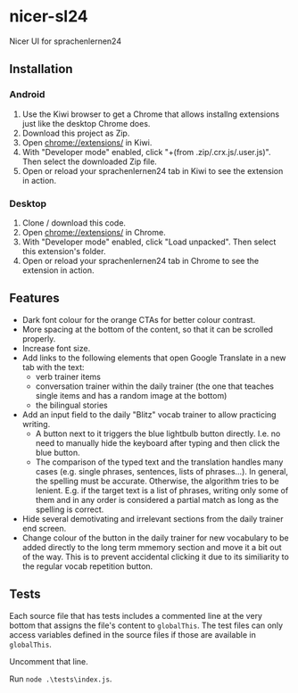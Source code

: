 # nicer-sl24

Nicer UI for sprachenlernen24

## Installation

### Android

1. Use the Kiwi browser to get a Chrome that allows installng extensions just like the desktop Chrome does.
2. Download this project as Zip.
3. Open [chrome://extensions/](chrome://extensions/) in Kiwi.
4. With "Developer mode" enabled, click "+(from .zip/.crx.js/.user.js)". Then select the downloaded Zip file.
5. Open or reload your sprachenlernen24 tab in Kiwi to see the extension in action.

### Desktop

1. Clone / download this code.
2. Open [chrome://extensions/](chrome://extensions/) in Chrome.
3. With "Developer mode" enabled, click "Load unpacked". Then select this extension's folder.
4. Open or reload your sprachenlernen24 tab in Chrome to see the extension in action.

## Features

- Dark font colour for the orange CTAs for better colour contrast.
- More spacing at the bottom of the content, so that it can be scrolled properly.
- Increase font size.
- Add links to the following elements that open Google Translate in a new tab with the text:
  - verb trainer items
  - conversation trainer within the daily trainer (the one that teaches single items and has a random image at the bottom)
  - the bilingual stories
- Add an input field to the daily "Blitz" vocab trainer to allow practicing writing.
  - A button next to it triggers the blue lightbulb button directly. I.e. no need to manually hide the keyboard after typing and then click the blue button.
  - The comparison of the typed text and the translation handles many cases (e.g. single phrases, sentences, lists of phrases...). In general, the spelling must be accurate. Otherwise, the algorithm tries to be lenient. E.g. if the target text is a list of phrases, writing only some of them and in any order is considered a partial match as long as the spelling is correct.
- Hide several demotivating and irrelevant sections from the daily trainer end screen.
- Change colour of the button in the daily trainer for new vocabulary to be added directly to the long term mmemory section and move it a bit out of the way. This is to prevent accidental clicking it due to its similiarity to the regular vocab repetition button.

## Tests

Each source file that has tests includes a commented line at the very bottom that assigns the file's content to `globalThis`. The test files can only access variables defined in the source files if those are available in `globalThis`.

Uncomment that line.

Run `node .\tests\index.js`.
